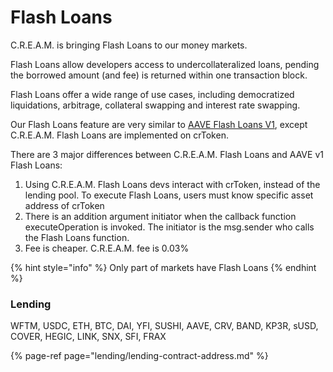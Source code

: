 # Flash Loans

C.R.E.A.M. is bringing Flash Loans to our money markets. 

Flash Loans allow developers access to undercollateralized loans, pending the borrowed amount \(and fee\) is returned within one transaction block.

Flash Loans offer a wide range of use cases, including democratized liquidations, arbitrage, collateral swapping and interest rate swapping.

Our Flash Loans feature are very similar to [AAVE Flash Loans V1](https://aave.com/flash-loans), except C.R.E.A.M. Flash Loans are implemented on crToken.

There are 3 major differences between C.R.E.A.M. Flash Loans and AAVE v1 Flash Loans:

1. Using C.R.E.A.M. Flash Loans devs interact with crToken, instead of the lending pool. To execute Flash Loans, users must know specific asset address of crToken
2. There is an addition argument initiator when the callback function executeOperation is invoked. The initiator is the msg.sender who calls the Flash Loans function.
3. Fee is cheaper. C.R.E.A.M. fee is 0.03%

{% hint style="info" %}
Only part of markets have Flash Loans
{% endhint %}

### Lending

WFTM, USDC, ETH, BTC, DAI, YFI, SUSHI, AAVE, CRV, BAND, KP3R, sUSD, COVER, HEGIC, LINK, SNX, SFI, FRAX

{% page-ref page="lending/lending-contract-address.md" %}



